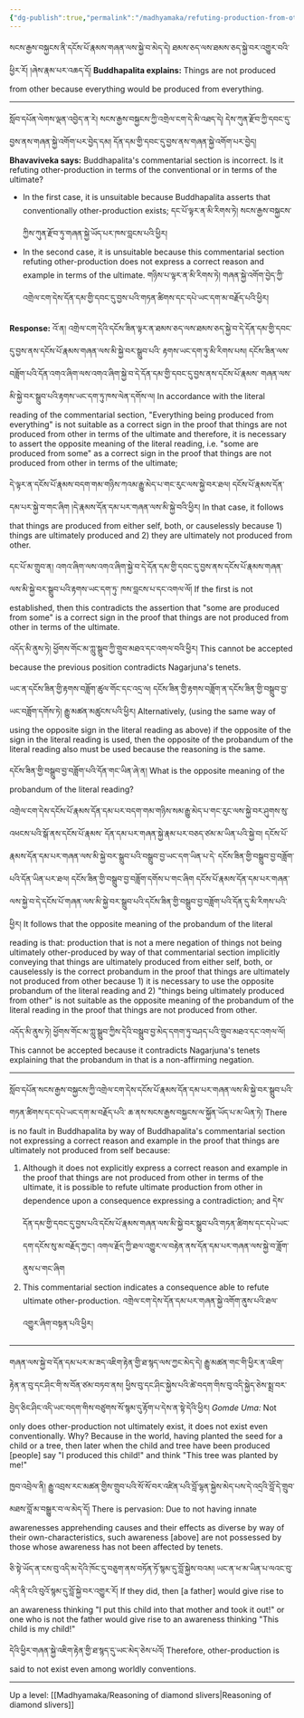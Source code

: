 ```yaml
---
{"dg-publish":true,"permalink":"/madhyamaka/refuting-production-from-other/"}
---
```


སངས་རྒྱས་བསྐྱངས་ནི་དངོས་པོ་རྣམས་གཞན་ལས་སྐྱེ་བ་མེད་དེ། ཐམས་ཅད་ལས་ཐམས་ཅད་སྐྱེ་བར་འགྱུར་བའི་ཕྱིར་རོ། །ཞེས་རྣམ་པར་འཆད་དོ།
**Buddhapalita explains:** Things are not produced from other because everything would be produced from everything.

---
སློབ་དཔོན་ལེགས་ལྡན་འབྱེད་ན་རེ། སངས་རྒྱས་བསྐྱངས་ཀྱི་འགྲེལ་ངག་དེ་མི་འཐད་དེ།
དེས་ཀུན་རྫོབ་ཀྱི་དབང་དུ་བྱས་ནས་གཞན་སྐྱེ་འགོག་པར་བྱེད་དམ། དོན་དམ་གྱི་དབང་དུ་བྱས་ནས་གཞན་སྐྱེ་འགོག་པར་བྱེད།
**Bhavaviveka says:** Buddhapalita's commentarial section is incorrect. Is it refuting other-production in terms of the conventional or in terms of the ultimate?
- In the first case, it is unsuitable because Buddhapalita asserts that conventionally other-production exists;
  དང་པོ་ལྟར་ན་མི་རིགས་ཏེ། སངས་རྒྱས་བསྐྱངས་ཀྱིས་ཀུན་རྫོབ་ཏུ་གཞན་སྐྱེ་ཡོད་པར་ཁས་བླངས་པའི་ཕྱིར།
- In the second case, it is unsuitable because this commentarial section refuting other-production does not express a correct reason and example in terms of the ultimate.
  གཉིས་པ་ལྟར་ན་མི་རིགས་ཏེ། གཞན་སྐྱེ་འགོག་བྱེད་ཀྱི་འགྲེལ་ངག་དེས་དོན་དམ་གྱི་དབང་དུ་བྱས་པའི་གཏན་ཚིགས་དང་དཔེ་ཡང་དག་མ་བརྗོད་པའི་ཕྱིར།

**Response:** 
འོ་ན། འགྲེལ་ངག་དེའི་དངོས་ཟིན་ལྟར་ན་ཐམས་ཅད་ལས་ཐམས་ཅད་སྐྱེ་བ་དེ་དོན་དམ་གྱི་དབང་དུ་བྱས་ནས་དངོས་པོ་རྣམས་གཞན་ལས་མི་སྐྱེ་བར་སྒྲུབ་པའི་
རྟགས་ཡང་དག་ཏུ་མི་རིགས་པས། དངོས་ཟིན་ལས་བཟློག་པའི་དོན་འགའ་ཞིག་ལས་འགའ་ཞིག་སྐྱེ་བ་དེ་དོན་དམ་གྱི་དབང་དུ་བྱས་ནས་དངོས་པོ་རྣམས་
གཞན་ལས་མི་སྐྱེ་བར་སྒྲུབ་པའི་རྟགས་ཡང་དག་ཏུ་ཁས་ལེན་དགོས་ལ།
In accordance with the literal reading of the commentarial section, "Everything being produced from everything" is not suitable as a correct sign in the proof that things are not produced from other in terms of the ultimate and therefore, it is necessary to assert the opposite meaning of the literal reading, i.e. "some are produced from some" as a correct sign in the proof that things are not produced from other in terms of the ultimate;

དེ་ལྟར་ན་དངོས་པོ་རྣམས་བདག་གམ་གཉིས་ཀའམ་རྒྱུ་མེད་པ་གང་རུང་ལས་སྐྱེ་བར་ཐལ། 
དངོས་པོ་རྣམས་དོན་དམ་པར་སྐྱེ་བ་གང་ཞིག །དེ་རྣམས་དོན་དམ་པར་གཞན་ལས་མི་སྐྱེ་བའི་ཕྱིར།
In that case, it follows that things are produced from either self, both, or causelessly because 1) things are ultimately produced and 2) they are ultimately not produced from other. 

དང་པོ་མ་གྲུབ་ན། འགའ་ཞིག་ལས་འགའ་ཞིག་སྐྱེ་བ་དེ་དོན་དམ་གྱི་དབང་དུ་བྱས་ནས་དངོས་པོ་རྣམས་གཞན་ལས་མི་སྐྱེ་བར་སྒྲུབ་པའི་རྟགས་ཡང་དག་ཏུ་
ཁས་བླངས་པ་དང་འགལ་ལོ། 
If the first is not established, then this contradicts the assertion that "some are produced from some" is a correct sign in the proof that things are not produced from other in terms of the ultimate.

འདོད་མི་ནུས་ཏེ། ཕྱོགས་གོང་མ་ཀླུ་སྒྲུབ་ཀྱི་གྲུབ་མཐའ་དང་འགལ་བའི་ཕྱིར།
This cannot be accepted because the previous position contradicts Nagarjuna's tenets.

ཡང་ན་དངོས་ཟིན་གྱི་རྟགས་བཟློག་ཚུལ་གོང་དང་འདྲ་ལ། དངོས་ཟིན་གྱི་རྟགས་བཟློག་ན་དངོས་ཟིན་གྱི་བསྒྲུབ་བྱ་ཡང་བཟློག་དགོས་ཏེ། རྒྱུ་མཚན་མཚུངས་པའི་ཕྱིར། 
Alternatively, (using the same way of using the opposite sign in the literal reading as above) if the opposite of the sign in the literal reading is used, then the opposite of the probandum of the literal reading also must be used because the reasoning is the same.

དངོས་ཟིན་གྱི་བསྒྲུབ་བྱ་བཟློག་པའི་དོན་གང་ཡིན་ཞེ་ན། 
What is the opposite meaning of the probandum of the literal reading?

འགྲེལ་ངག་དེས་དངོས་པོ་རྣམས་དོན་དམ་པར་བདག་གམ་གཉིས་སམ་རྒྱུ་མེད་པ་གང་རུང་ལས་སྐྱེ་བར་ཤུགས་སུ་འཕངས་པའི་སྒོ་ནས་དངོས་པོ་རྣམས་
དོན་དམ་པར་གཞན་སྐྱེ་རྣམ་པར་བཅད་ཙམ་མ་ཡིན་པའི་སྐྱེ་བ། དངོས་པོ་རྣམས་དོན་དམ་པར་གཞན་ལས་མི་སྐྱེ་བར་སྒྲུབ་པའི་བསྒྲུབ་བྱ་ཡང་དག་ཡིན་པ་དེ་
དངོས་ཟིན་གྱི་བསྒྲུབ་བྱ་བཟློག་པའི་དོན་ཡིན་པར་ཐལ། དངོས་ཟིན་གྱི་བསྒྲུབ་བྱ་བཟློག་དགོས་པ་གང་ཞིག 
དངོས་པོ་རྣམས་དོན་དམ་པར་གཞན་ལས་སྐྱེ་བ་དེ་དངོས་པོ་གཞན་ལས་མི་སྐྱེ་བར་སྒྲུབ་པའི་དངོས་ཟིན་གྱི་བསྒྲུབ་བྱ་བཟློག་པའི་དོན་དུ་མི་རིགས་པའི་ཕྱིར། 
It follows that the opposite meaning of the probandum of the literal reading is that: production that is not a mere negation of things not being ultimately other-produced by way of that commentarial section implicitly conveying that things are ultimately produced from either self, both, or causelessly is the correct probandum in the proof that things are ultimately not produced from other because 1) it is necessary to use the opposite probandum of the literal reading and 2) "things being ultimately produced from other" is not suitable as the opposite meaning of the probandum of the literal reading in the proof that things are not produced from other.

འདོད་མི་ནུས་ཏེ། ཕྱོགས་གོང་མ་ཀླུ་སྒྲུབ་ཀྱིས་དེའི་བསྒྲུབ་བྱ་མེད་དགག་ཏུ་བཤད་པའི་གྲུབ་མཐའ་དང་འགལ་ལོ།
This cannot be accepted because it contradicts Nagarjuna's tenets explaining that the probandum in that is a non-affirming negation.

---
སློབ་དཔོན་སངས་རྒྱས་བསྐྱངས་ཀྱི་འགྲེལ་ངག་དེས་དངོས་པོ་རྣམས་དོན་དམ་པར་གཞན་ལས་མི་སྐྱེ་བར་སྒྲུབ་པའི་གཏན་ཚིགས་དང་དཔེ་ཡང་དག་མ་བརྗོད་པའི་
ཆ་ནས་སངས་རྒྱས་བསྐྱངས་ལ་སྐྱོན་ཡོད་པ་མ་ཡིན་ཏེ།
There is no fault in Buddhapalita by way of Buddhapalita's commentarial section not expressing a correct reason and example in the proof that things are ultimately not produced from self because:
1. Although it does not explicitly express a correct reason and example in the proof that things are not produced from other in terms of the ultimate, it is possible to refute ultimate production from other in dependence upon a consequence expressing a contradiction; and
   དེས་དོན་དམ་གྱི་དབང་དུ་བྱས་པའི་དངོས་པོ་རྣམས་གཞན་ལས་མི་སྐྱེ་བར་སྒྲུབ་པའི་གཏན་ཚིགས་དང་དཔེ་ཡང་དག་དངོས་སུ་མ་བརྗོད་ཀྱང་།
   འགལ་རྗོད་ཀྱི་ཐལ་འགྱུར་ལ་བརྟེན་ནས་དོན་དམ་པར་གཞན་ལས་སྐྱེ་བ་ཟློག་ནུས་པ་གང་ཞིག
2. This commentarial section indicates a consequence able to refute ultimate other-production.
   འགྲེལ་ངག་དེས་དོན་དམ་པར་གཞན་སྐྱེ་འགོག་ནུས་པའི་ཐལ་འགྱུར་ཞིག་བསྟན་པའི་ཕྱིར། 

---
གཞན་ལས་སྐྱེ་བ་དོན་དམ་པར་མ་ཟད་འཇིག་རྟེན་གྱི་ཐ་སྙད་ལས་ཀྱང་མེད་དེ། རྒྱུ་མཚན་གང་གི་ཕྱིར་ན་འཇིག་རྟེན་ན་བུ་དང་ཤིང་གི་ས་བོན་ཙམ་བཏབ་ནས། 
ཕྱིས་བུ་དང་ཤིང་སྐྱེས་པའི་ཚེ་བདག་གིས་བུ་འདི་སྐྱེད་ཅེས་སྨྲ་བར་བྱེད་ཅིང་ཤིང་འདི་ཡང་བདག་གིས་བཙུགས་སོ་སྙམ་དུ་རྟོག་པ་དེས་ན་སྟེ་དེའི་ཕྱིར།
*Gomde Uma:* Not only does other-production not ultimately exist, it does not exist even conventionally. Why? Because in the world, having planted the seed for a child or a tree, then later when the child and tree have been produced [people] say "I produced this child!" and think "This tree was planted by me!"

ཁྱབ་འབྲེལ་ནི། རྒྱུ་འབྲས་རང་མཚན་གྱིས་གྲུབ་པའི་སོ་སོ་བར་འཛིན་པའི་བློ་ལྷན་སྐྱེས་མེད་པས་དེ་འདྲའི་བློ་དེ་གྲུབ་མཐས་བློ་མ་བསྒྱུར་བ་ལ་མེད་དོ།
There is pervasion: Due to not having innate awarenesses apprehending causes and their effects as diverse by way of their own-characteristics, such awareness [above] are not possessed by those whose awareness has not been affected by tenets.

ཅི་སྟེ་ཡོད་ན་ངས་བུ་འདི་མ་དེའི་ཁོང་དུ་བཅུག་ནས་བཏོན་ཏོ་སྙམ་དུ་བློ་སྐྱེས་བའམ། ཡང་ན་ཕ་མ་ཡིན་པ་ལའང་བུ་འདི་ནི་ངའི་བུའོ་སྙམ་དུ་བློ་སྐྱེ་བར་འགྱུར་རོ།
If they did, then [a father] would give rise to an awareness thinking "I put this child into that mother and took it out!" or one who is not the father would give rise to an awareness thinking "This child is my child!"

དེའི་ཕྱིར་གཞན་སྐྱེ་འཇིག་རྟེན་གྱི་ཐ་སྙད་དུ་ཡང་མེད་ཅེས་པའོ།
Therefore, other-production is said to not exist even among worldly conventions.

---
Up a level: [[Madhyamaka/Reasoning of diamond slivers\|Reasoning of diamond slivers]]